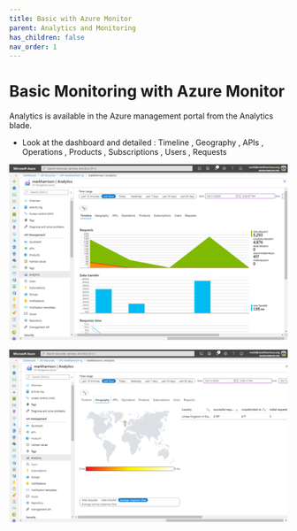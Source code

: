 ```yaml
---
title: Basic with Azure Monitor
parent: Analytics and Monitoring
has_children: false
nav_order: 1
---
```


# Basic Monitoring with Azure Monitor

Analytics is available in the Azure management portal from the Analytics blade.

- Look at the dashboard and detailed :  Timeline , Geography , APIs , Operations , Products , Subscriptions , Users , Requests

![](../../assets/images/APIMAnalytics.png)

![](../../assets/images/APIMAnalytics2.png)


